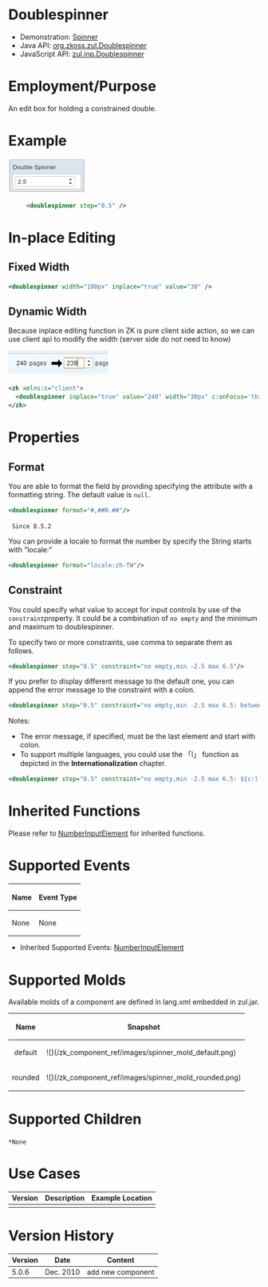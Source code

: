 

# Doublespinner

- Demonstration:
  [Spinner](http://www.zkoss.org/zkdemo/input/form_sample)
- Java API: [org.zkoss.zul.Doublespinner](https://www.zkoss.org/javadoc/latest/zk/org/zkoss/zul/Doublespinner.html)
- JavaScript API:
  [zul.inp.Doublespinner](https://www.zkoss.org/javadoc/latest/jsdoc/classes/zul.inp.Doublespinner.html)


# Employment/Purpose

An edit box for holding a constrained double.

# Example

![](/zk_component_ref/images/ZKComRef_Doublespinner.png)

```xml
     <doublespinner step="0.5" />
```

# In-place Editing

## Fixed Width

```xml
<doublespinner width="100px" inplace="true" value="30" />
```

## Dynamic Width

Because inplace editing function in ZK is pure client side action, so we
can use client api to modify the width (server side do not need to know)

![](/zk_component_ref/images/ZK_Component_Reference-Input-Spinner-inplace.jpg)

```xml
<zk xmlns:c="client">
  <doublespinner inplace="true" value="240" width="30px" c:onFocus='this.setWidth("60px")' c:onBlur='this.setWidth("30px")' />
</zk>
```

# Properties

## Format

You are able to format the field by providing specifying the attribute
with a formatting string. The default value is `null`.

```xml
<doublespinner format="#,##0.##"/>
```

` Since 8.5.2`

You can provide a locale to format the number by specify the String
starts with "locale:"

```xml
<doublespinner format="locale:zh-TW"/>
```

## Constraint

You could specify what value to accept for input controls by use of the
`constraint`property. It could be a combination of `no empty` and the
minimum and maximum to doublespinner.

To specify two or more constraints, use comma to separate them as
follows.

```xml
<doublespinner step="0.5" constraint="no empty,min -2.5 max 6.5"/>
```

If you prefer to display different message to the default one, you can
append the error message to the constraint with a colon.

```xml
<doublespinner step="0.5" constraint="no empty,min -2.5 max 6.5: between -2.5 to 6.5"/>
```

Notes:

- The error message, if specified, must be the last element and start
  with colon.
- To support multiple languages, you could use the 「l」 function as
  depicted in the **Internationalization** chapter.

```xml
<doublespinner step="0.5" constraint="no empty,min -2.5 max 6.5: ${c:l('err.msg.doublespinner')}"/>
```

# Inherited Functions

Please refer to [ NumberInputElement]({{site.baseurl}}/zk_component_ref/numberinputelement)
for inherited functions.

# Supported Events

<table>
<thead>
<tr class="header">
<th><center>
<p>Name</p>
</center></th>
<th><center>
<p>Event Type</p>
</center></th>
</tr>
</thead>
<tbody>
<tr class="odd">
<td><p>None</p></td>
<td><p>None</p></td>
</tr>
</tbody>
</table>

- Inherited Supported Events: [ NumberInputElement]({{site.baseurl}}/zk_component_ref/numberinputelement#Supported_Events)

# Supported Molds

Available molds of a component are defined in lang.xml embedded in
zul.jar.

<table>
<thead>
<tr class="header">
<th><center>
<p>Name</p>
</center></th>
<th><center>
<p>Snapshot</p>
</center></th>
</tr>
</thead>
<tbody>
<tr class="odd">
<td><center>
<p>default</p>
</center></td>
<td>![](/zk_component_ref/images/spinner_mold_default.png)</td>
</tr>
<tr class="even">
<td><center>
<p>rounded</p>
</center></td>
<td>![](/zk_component_ref/images/spinner_mold_rounded.png)</td>
</tr>
</tbody>
</table>

# Supported Children

`*None`

# Use Cases

| Version | Description | Example Location |
|---------|-------------|------------------|
|         |             |                  |

# Version History



| Version | Date      | Content           |
|---------|-----------|-------------------|
| 5.0.6   | Dec. 2010 | add new component |


